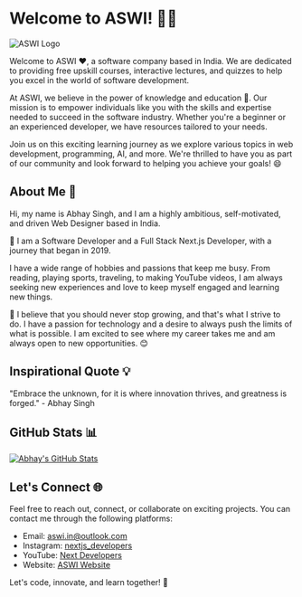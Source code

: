 # Welcome to ASWI! 👨‍💻

![ASWI Logo](https://www.aswi.in/favicon.ico)

Welcome to ASWI ❤, a software company based in India. We are dedicated to providing free upskill courses, interactive lectures, and quizzes to help you excel in the world of software development.

At ASWI, we believe in the power of knowledge and education 📖. Our mission is to empower individuals like you with the skills and expertise needed to succeed in the software industry. Whether you're a beginner or an experienced developer, we have resources tailored to your needs.

Join us on this exciting learning journey as we explore various topics in web development, programming, AI, and more. We're thrilled to have you as part of our community and look forward to helping you achieve your goals! 😄

## About Me 👋

Hi, my name is Abhay Singh, and I am a highly ambitious, self-motivated, and driven Web Designer based in India.

🚀 I am a Software Developer and a Full Stack Next.js Developer, with a journey that began in 2019.

I have a wide range of hobbies and passions that keep me busy. From reading, playing sports, traveling, to making YouTube videos, I am always seeking new experiences and love to keep myself engaged and learning new things.

🌱 I believe that you should never stop growing, and that's what I strive to do. I have a passion for technology and a desire to always push the limits of what is possible. I am excited to see where my career takes me and am always open to new opportunities. 😊

## Inspirational Quote 💡

"Embrace the unknown, for it is where innovation thrives, and greatness is forged." - Abhay Singh

## GitHub Stats 📊

[![Abhay's GitHub Stats](https://github-readme-stats.vercel.app/api?username=as-nextjs&show_icons=true&theme=dracula)](https://github.com/as-nextjs)

## Let's Connect 🌐

Feel free to reach out, connect, or collaborate on exciting projects. You can contact me through the following platforms:

- Email: [aswi.in@outlook.com](mailto:aswi.in@outlook.com)
- Instagram: [nextjs_developers](https://www.instagram.com/nextjs_developers/)
- YouTube: [Next Developers]([https://www.youtube.com/c/next_developers](https://www.youtube.com/@next_developers))
- Website: [ASWI Website](https://www.aswi.in)

Let's code, innovate, and learn together! 🚀
